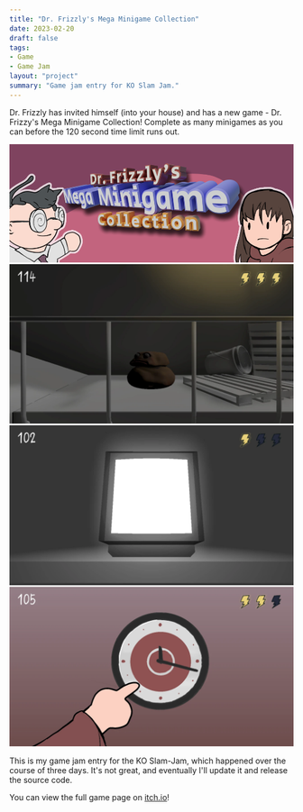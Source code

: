 ```yaml
---
title: "Dr. Frizzly's Mega Minigame Collection"
date: 2023-02-20
draft: false
tags:
- Game
- Game Jam
layout: "project"
summary: "Game jam entry for KO Slam Jam."
---
```


Dr. Frizzly has invited himself (into your house) and has a new game - Dr. Frizzy's Mega Minigame Collection! Complete as many minigames as you can before the 120 second time limit runs out.

![Game banner](5kU+QN.png)
![Screenshot of the "avoid" minigame](dNNq4B.png)
![Screenshot of the intermission TV](OqQNfu.png)
![Screenshot of the clock adjusting minigame](xuY0.png)

This is my game jam entry for the KO Slam-Jam, which happened over the course of
three days. It's not great, and eventually I'll update it and release the source code.

You can view the full game page on [itch.io](https://redstrate.itch.io/dr-frizzlys-mega-minigame-collection)!
